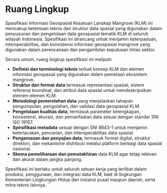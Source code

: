 # Ruang Lingkup

Spesifikasi Informasi Geospasial Kesatuan Lanskap Mangrove (KLM) ini mencakup ketentuan teknis dan struktur data spasial yang digunakan dalam penyusunan dan pengelolaan data geospasial tematik KLM di seluruh wilayah Indonesia. Spesifikasi ini dirancang untuk menjamin keterpaduan, interoperabilitas, dan konsistensi informasi geospasial mangrove yang digunakan dalam perencanaan dan pengambilan keputusan lintas sektor.

Secara umum, ruang lingkup spesifikasi ini meliputi:

- **Definisi dan terminologi teknis** terkait konsep KLM dan elemen informasi geospasial yang digunakan dalam pemetaan ekosistem mangrove.
- **Struktur dan format data** termasuk representasi spasial, sistem referensi koordinat, dan atribut data spasial untuk mendeskripsikan elemen-elemen KLM.
- **Metodologi pemerolehan data** yang menjelaskan tahapan pengumpulan, pengolahan, dan validasi data geospasial KLM.
- **Pengelolaan kualitas data**, termasuk parameter kelengkapan, konsistensi, akurasi, dan pemanfaatan data sesuai dengan standar SNI ISO 19157.
- **Spesifikasi metadata** sesuai dengan SNI 8843-1 untuk menjamin keterlacakan, pencarian, dan interoperabilitas data spasial.
- **Pengemasan dan penyajian data**, termasuk format digital, struktur direktori, dan mekanisme distribusi melalui platform berbagi data spasial nasional.
- **Skema pemeliharaan dan pemutakhiran** data KLM agar tetap relevan dan akurat dalam jangka panjang.

Spesifikasi ini berlaku untuk seluruh satuan kerja yang terlibat dalam produksi, penggunaan, dan integrasi data KLM, baik di lingkungan Kementerian Lingkungan Hidup dan instansi pusat maupun daerah, serta mitra teknis lainnya.
``
